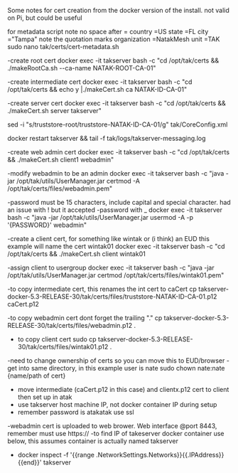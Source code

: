 Some notes for cert creation from the docker version of the install. not valid on Pi, but could be useful


for metadata script
note no space after =
 country =US
 state =FL
 city ="Tampa" note the quotation marks
 organization =NatakMesh
 unit =TAK
sudo nano tak/certs/cert-metadata.sh

-create root cert
docker exec -it takserver bash -c "cd /opt/tak/certs && ./makeRootCa.sh --ca-name NATAK-ROOT-CA-01"

-create intermediate cert
docker exec -it takserver bash -c "cd /opt/tak/certs && echo y |./makeCert.sh ca NATAK-ID-CA-01"

-create server cert
docker exec -it takserver bash -c "cd /opt/tak/certs && ./makeCert.sh server takserver"

sed -i "s/truststore-root/truststore-NATAK-ID-CA-01/g" tak/CoreConfig.xml

docker restart takserver && tail -f tak/logs/takserver-messaging.log

-create web admin cert
docker exec -it takserver bash -c "cd /opt/tak/certs && ./makeCert.sh client1 webadmin"

-modify webadmin to be an admin
docker exec -it takserver bash -c "java -jar /opt/tak/utils/UserManager.jar certmod -A /opt/tak/certs/files/webadmin.pem"

-password must be 15 characters, include capital and special character. had an issue with ! but it accepted
-password with _
docker exec -it takserver bash -c "java -jar /opt/tak/utils/UserManager.jar usermod -A -p '{PASSWORD}' webadmin"

-create a client cert, for something like wintak or (i think) an EUD this example will name the cert wintak01
docker exec -it takserver bash -c "cd /opt/tak/certs && ./makeCert.sh client wintak01

-assign client to usergroup
docker exec -it takserver bash -c "java -jar /opt/tak/utils/UserManager.jar certmod /opt/tak/certs/files/wintak01.pem"

-to copy intermediate cert, this renames the int cert to caCert
cp takserver-docker-5.3-RELEASE-30/tak/certs/files/truststore-NATAK-ID-CA-01.p12 caCert.p12

-to copy webadmin cert dont forget the trailing "."
cp takserver-docker-5.3-RELEASE-30/tak/certs/files/webadmin.p12 .

- to copy client cert
sudo cp takserver-docker-5.3-RELEASE-30/tak/certs/files/wintak01.p12 .

-need to change ownership of certs so you can move this to EUD/browser
-get into same directory, in this example user is nate
sudo chown nate:nate {name/path of cert}

- move intermediate (caCert.p12 in this case) and clientx.p12 cert to client then set up in atak
- use takserver host machine IP, not docker container IP during setup
- remember password is atakatak  use ssl


-webadmin cert is uploaded to web brower. Web interface @port 8443, remember must use https://
-to find IP of takeserver docker container use below, this assumes container is actually named takserver
- docker inspect -f '{{range .NetworkSettings.Networks}}{{.IPAddress}}{{end}}' takserver
